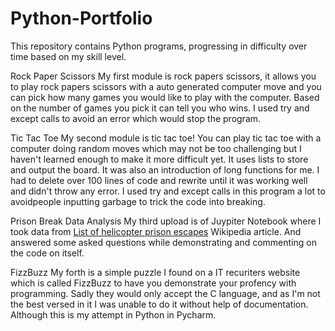 # Python-Portfolio
This repository contains Python programs, progressing in difficulty over time based on my skill level.

Rock Paper Scissors
My first module is rock papers scissors, it allows you to play rock papers scissors with a auto 
generated computer move and you can pick how many games you would like to play with the computer. 
Based on the number of games you pick it can tell you who wins. I used try and except calls to avoid an
error which would stop the program.

Tic Tac Toe
My second module is tic tac toe! You can play tic tac toe with a computer doing random moves
which may not be too challenging but I haven't learned enough to make it more difficult yet.
It uses lists to store and output the board. It was also an introduction of long functions for me. 
I had to delete over 100 lines of code and rewrite until it was working well and didn't throw any error.
I used try and except calls in this program a lot to avoidpeople inputting garbage to trick the code
into breaking.

Prison Break Data Analysis
My third upload is of Juypiter Notebook where I took data from [List of helicopter prison escapes](https://en.wikipedia.org/wiki/List_of_helicopter_prison_escapes) Wikipedia article. And answered some asked questions while demonstrating and commenting on the code on itself.

FizzBuzz
My forth is a simple puzzle I found on a IT recuriters website which is called FizzBuzz to have you demonstrate your profency with programming. Sadly they would only accept the C language, and as I'm not the best versed in it I was unable to do it without help of documentation. Although this is my attempt in Python in Pycharm.
